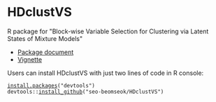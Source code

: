 # HDclustVS
R package for "Block-wise Variable Selection for Clustering via Latent States of Mixture Models"

- [Package document](https://github.com/seo-beomseok/HDclustVS/blob/main/HDclustVS_1.0.pdf)
- [Vignette](https://github.com/seo-beomseok/HDclustVS/blob/main/vignette/vignette.md)

<p>Users can install HDclustVS with
just two lines of code in R console:</p>
<div class="sourceCode" id="cb235"><pre class="downlit sourceCode r">
<code class="sourceCode R"><span class="fu"><a href="https://rdrr.io/r/utils/install.packages.html">install.packages</a></span><span class="op">(</span><span class="st">"devtools"</span><span class="op">)</span>
<span class="fu">devtools</span><span class="fu">::</span><span class="fu"><a href="https://devtools.r-lib.org//reference/remote-reexports.html">install_github</a></span><span class="op">(</span><span class="st">"seo-beomseok/HDclustVS"</span><span class="op">)</span></code></pre></div>
